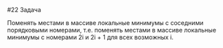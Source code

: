 #22 Задача

Поменять местами в массиве локальные минимумы с соседними порядковыми номерами, т.е. поменять местами в массиве локальные минимумы с номерами 2i и 2i + 1 для всех возможных i.
